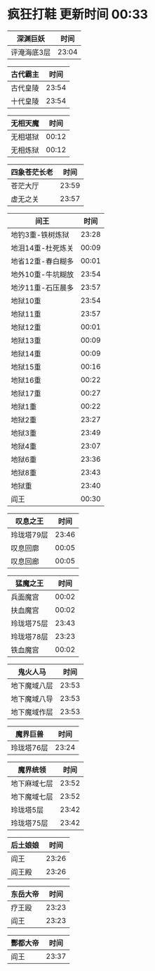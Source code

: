 # 疯狂打鞋 更新时间 00:33

| 深渊巨妖   | 时间    |
|--------|-------|
| 评淹海底3层 | 23:04 |

| 古代霸主   | 时间    |
|--------|-------|
| 古代皇陵 | 23:54 |
| 十代皇陵 | 23:54 |

| 无相天魔   | 时间    |
|--------|-------|
| 无相堪狱 | 00:12 |
| 无相炼狱 | 00:12 |

| 四象苍茫长老   | 时间    |
|--------|-------|
| 苍茫大厅 | 23:59 |
| 虚无之关 | 23:57 |

| 间王   | 时间    |
|--------|-------|
| 地钓3重-铁树炼狱 | 23:28 |
| 地泪14重-杜死炼关 | 00:09 |
| 地省12重-春白糊多 | 00:01 |
| 地外10重-牛坑糊放 | 23:54 |
| 地汐11重-石压晨多 | 23:57 |
| 地狱10重 | 23:54 |
| 地狱11重 | 23:57 |
| 地狱12重 | 00:01 |
| 地狱13重 | 00:09 |
| 地狱14重 | 00:09 |
| 地狱15重 | 00:16 |
| 地狱16重 | 00:22 |
| 地狱17重 | 00:27 |
| 地狱1重 | 00:22 |
| 地狱2重 | 23:27 |
| 地狱3重 | 23:49 |
| 地狱4重 | 23:07 |
| 地狱6重 | 23:36 |
| 地狱8重 | 23:43 |
| 地狱重 | 23:40 |
| 阎王 | 00:30 |

| 叹息之王   | 时间    |
|--------|-------|
| 玲珑塔79层 | 23:46 |
| 叹息回廓 | 00:05 |
| 叹息回廊 | 00:05 |

| 猛魔之王   | 时间    |
|--------|-------|
| 兵面魔宫 | 00:02 |
| 扶血魔宫 | 00:02 |
| 玲珑塔75层 | 23:43 |
| 玲珑塔78层 | 23:23 |
| 铁血魔宫 | 00:02 |

| 鬼火人马   | 时间    |
|--------|-------|
| 地下魔域八层 | 23:53 |
| 地下魔域八导 | 23:53 |
| 地下魔域作层 | 23:53 |

| 魔界巨兽   | 时间    |
|--------|-------|
| 玲珑塔76层 | 23:24 |

| 魔界统领   | 时间    |
|--------|-------|
| 地下麻域七层 | 23:52 |
| 地下魔域七层 | 23:52 |
| 玲珑塔5层 | 23:42 |
| 玲珑塔75层 | 23:42 |

| 后土娘娘   | 时间    |
|--------|-------|
| 阎王 | 23:26 |
| 阎王殿 | 23:26 |

| 东岳大帝   | 时间    |
|--------|-------|
| 疗王殴 | 23:23 |
| 阎王 | 23:23 |

| 酆都大帝   | 时间    |
|--------|-------|
| 阎王 | 23:37 |
